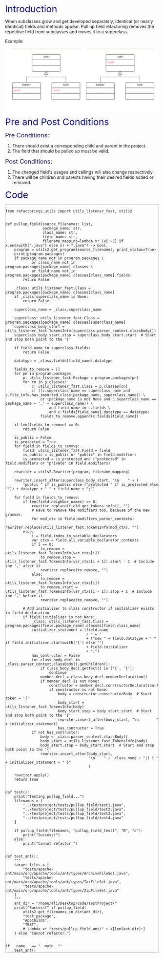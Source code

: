 <span style="color:darkblue;font-size:30px;">Introduction </span>

When subclasses grow and get developed separately, identical (or nearly identical) fields and methods appear. 
Pull up field refactoring removes the repetitive field from subclasses and moves it to a superclass.

Example:

![pullupfield](pullupfield.png)

<span style="color:darkblue;font-size:30px;">Pre and Post Conditions </span>

<span style="color:MidnightBlue;font-size:20px;">Pre Conditions: </span>

1. There should exist a corresponding child and parent in the project.
2. The field that should be pulled up must be valid.

<span style="color:MidnightBlue;font-size:20px;">Post Conditions: </span>

1. The changed field's usages and callings will also change respectively.
2. There will be children and parents having their desired fields added or removed.

<span style="color:darkblue;font-size:30px;">Code</span>
<Pre>
<Code style="display: block; border: 1px solid #999;">
from refactorings.utils import utils_listener_fast, utils2


def pullup_field(source_filenames: list,
                 package_name: str,
                 class_name: str,
                 field_name: str,
                 filename_mapping=lambda x: (x[:-5] if x.endswith(".java") else x) + ".java") -> bool:
    program = utils2.get_program(source_filenames, print_status=True)
    print(program.packages)
    if package_name not in program.packages \
            or class_name not in program.packages[package_name].classes \
            or field_name not in program.packages[package_name].classes[class_name].fields:
        return False

    _class: utils_listener_fast.Class = program.packages[package_name].classes[class_name]
    if _class.superclass_name is None:
        return False

    superclass_name = _class.superclass_name

    superclass: utils_listener_fast.Class = program.packages[package_name].classes[superclass_name]
    superclass_body_start = utils_listener_fast.TokensInfo(superclass.parser_context.classBody())
    superclass_body_start.stop = superclass_body_start.start  # Start and stop both point to the '{'

    if field_name in superclass.fields:
        return False

    datatype = _class.fields[field_name].datatype

    fields_to_remove = []
    for pn in program.packages:
        p: utils_listener_fast.Package = program.packages[pn]
        for cn in p.classes:
            c: utils_listener_fast.Class = p.classes[cn]
            if ((c.superclass_name == superclass_name and c.file_info.has_imported_class(package_name, superclass_name)) \
                or (package_name is not None and c.superclass_name == package_name + '.' + superclass_name)) \
                    and field_name in c.fields \
                    and c.fields[field_name].datatype == datatype:
                fields_to_remove.append(c.fields[field_name])

    if len(fields_to_remove) == 0:
        return False

    is_public = False
    is_protected = True
    for field in fields_to_remove:
        field: utils_listener_fast.Field = field
        is_public = is_public or "public" in field.modifiers
        is_protected = is_protected and ("protected" in field.modifiers or "private" in field.modifiers)

    rewriter = utils2.Rewriter(program, filename_mapping)

    rewriter.insert_after(superclass_body_start, "\n    " + (
        "public " if is_public else ("protected " if is_protected else "")) + datatype + " " + field_name + ";")

    for field in fields_to_remove:
        if len(field.neighbor_names) == 0:
            rewriter.replace(field.get_tokens_info(), "")
            # Have to remove the modifiers too, because of the new grammar.
            for mod_ctx in field.modifiers_parser_contexts:
                rewriter.replace(utils_listener_fast.TokensInfo(mod_ctx), "")
        else:
            i = field.index_in_variable_declarators
            var_ctxs = field.all_variable_declarator_contexts
            if i == 0:
                to_remove = utils_listener_fast.TokensInfo(var_ctxs[i])
                to_remove.stop = utils_listener_fast.TokensInfo(var_ctxs[i + 1]).start - 1  # Include the ',' after it
                rewriter.replace(to_remove, "")
            else:
                to_remove = utils_listener_fast.TokensInfo(var_ctxs[i])
                to_remove.start = utils_listener_fast.TokensInfo(var_ctxs[i - 1]).stop + 1  # Include the ',' before it
                rewriter.replace(to_remove, "")

        # Add initializer to class constructor if initializer exists in field declaration
        if field.initializer is not None:
            _class: utils_listener_fast.Class = program.packages[field.package_name].classes[field.class_name]
            initializer_statement = (field.name
                                     + " = "
                                     + ("new " + field.datatype + " " if field.initializer.startswith('{') else "")
                                     + field.initializer
                                     + ";")
            has_contructor = False
            for class_body_decl in _class.parser_context.classBody().getChildren():
                if class_body_decl.getText() in ['{', '}']:
                    continue
                member_decl = class_body_decl.memberDeclaration()
                if member_decl is not None:
                    constructor = member_decl.constructorDeclaration()
                    if constructor is not None:
                        body = constructor.constructorBody  # Start token = '{'
                        body_start = utils_listener_fast.TokensInfo(body)
                        body_start.stop = body_start.start  # Start and stop both point to the '{'
                        rewriter.insert_after(body_start, "\n        " + initializer_statement)
                        has_contructor = True
            if not has_contructor:
                body = _class.parser_context.classBody()
                body_start = utils_listener_fast.TokensInfo(body)
                body_start.stop = body_start.start  # Start and stop both point to the '{'
                rewriter.insert_after(body_start,
                                      "\n    " + _class.name + "() { " + initializer_statement + " }"
                                      )

    rewriter.apply()
    return True


def test():
    print("Testing pullup_field...")
    filenames = [
        "../testproject/tests/pullup_field/test1.java",
        "../testproject/tests/pullup_field/test2.java",
        "../testproject/tests/pullup_field/test3.java",
        "../testproject/tests/pullup_field/test4.java"
    ]

    if pullup_field(filenames, "pullup_field_test1", "B", "a"):
        print("Success!")
    else:
        print("Cannot refactor.")


def test_ant():
    """
    target_files = [
        "tests/apache-ant/main/org/apache/tools/ant/types/ArchiveFileSet.java",
        "tests/apache-ant/main/org/apache/tools/ant/types/TarFileSet.java",
        "tests/apache-ant/main/org/apache/tools/ant/types/ZipFileSet.java"
    ]
    """
    ant_dir = "/home/ali/Desktop/code/TestProject/"
    print("Success!" if pullup_field(
        utils2.get_filenames_in_dir(ant_dir),
        "test_package",
        "AppChild1",
        "TEST",
        # lambda x: "tests/pullup_field_ant/" + x[len(ant_dir):]
    ) else "Cannot refactor.")


if __name__ == "__main__":
    test_ant()
</Code>
</Pre>